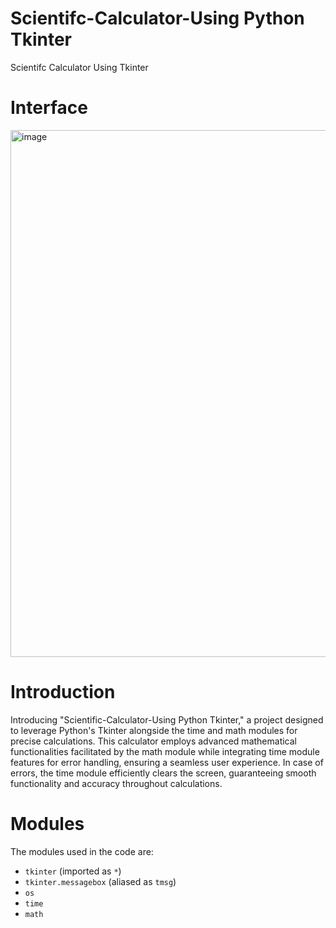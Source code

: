 # Scientifc-Calculator-Using Python Tkinter
Scientifc Calculator Using Tkinter

# Interface 

<img width="843" alt="image" src="https://github.com/raghavmanchanda2/Scientifc-Calculator-Using-Python-Tkinter/assets/53889865/7a8131c7-b663-48b6-ab50-ff69fc4e5ba4">

# Introduction

Introducing "Scientific-Calculator-Using Python Tkinter," a project designed to leverage Python's Tkinter alongside the time and math modules for precise calculations. This calculator employs advanced mathematical functionalities facilitated by the math module while integrating time module features for error handling, ensuring a seamless user experience. In case of errors, the time module efficiently clears the screen, guaranteeing smooth functionality and accuracy throughout calculations.

# Modules

The modules used in the code are:

- `tkinter` (imported as `*`)
- `tkinter.messagebox` (aliased as `tmsg`)
- `os`
- `time`
- `math`
